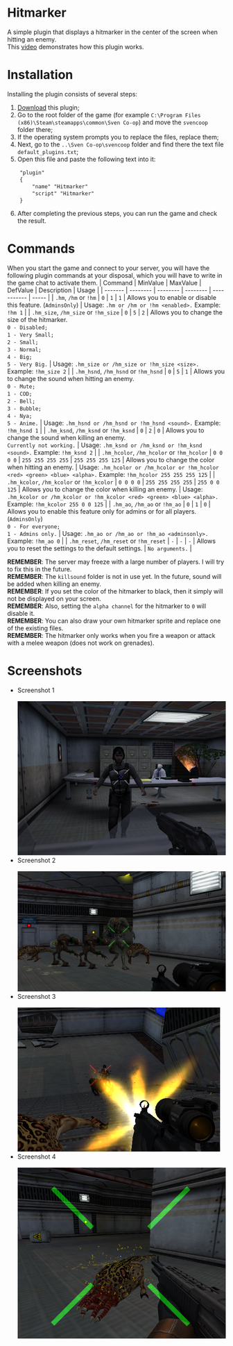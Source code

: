 # Hitmarker
A simple plugin that displays a hitmarker in the center of the screen when hitting an enemy.<br>This [video](https://www.youtube.com/watch?v=J5h1kIwjClA) demonstrates how this plugin works.

# Installation
Installing the plugin consists of several steps:
1. [Download](https://github.com/kekekekkek/Hitmarker/archive/refs/heads/main.zip) this plugin;
2. Go to the root folder of the game (for example `C:\Program Files (x86)\Steam\steamapps\common\Sven Co-op`) and move the `svencoop` folder there;
3. If the operating system prompts you to replace the files, replace them;
4. Next, go to the `..\Sven Co-op\svencoop` folder and find there the text file `default_plugins.txt`;
5. Open this file and paste the following text into it:
```
	"plugin"
	{
		"name" "Hitmarker"
		"script" "Hitmarker"
	}
```
6. After completing the previous steps, you can run the game and check the result.

# Commands
When you start the game and connect to your server, you will have the following plugin commands at your disposal, which you will have to write in the game chat to activate them.
| Command | MinValue | MaxValue | DefValue | Description | Usage | 
| ------- | -------- | -------- | -------- | ----------- | ----- |
| `.hm`, `/hm` or `!hm` | `0` | `1` | `1` | Allows you to enable or disable this feature. (`AdminsOnly`) | Usage: `.hm or /hm or !hm <enabled>.` Example: `!hm 1` |
| `.hm_size`, `/hm_size` or `!hm_size` | `0` | `5` | `2` | Allows you to change the size of the hitmarker.<br>`0 - Disabled;`<br>`1 - Very Small;`<br>`2 - Small;`<br>`3 - Normal;`<br>`4 - Big;`<br>`5 - Very Big.` | Usage: `.hm_size or /hm_size or !hm_size <size>.` Example: `!hm_size 2` |
| `.hm_hsnd`, `/hm_hsnd` or `!hm_hsnd` | `0` | `5` | `1` | Allows you to change the sound when hitting an enemy.<br>`0 - Mute;`<br>`1 - COD;`<br>`2 - Bell;`<br>`3 - Bubble;`<br>`4 - Nya;`<br>`5 - Anime.` | Usage: `.hm_hsnd or /hm_hsnd or !hm_hsnd <sound>.` Example: `!hm_hsnd 1` |
| `.hm_ksnd`, `/hm_ksnd` or `!hm_ksnd` | `0` | `2` | `0` | Allows you to change the sound when killing an enemy.<br>`Currently not working.` | Usage: `.hm_ksnd or /hm_ksnd or !hm_ksnd <sound>.` Example: `!hm_ksnd 2` |
| `.hm_hcolor`, `/hm_hcolor` or `!hm_hcolor` | `0 0 0 0` | `255 255 255 255` | `255 255 255 125` | Allows you to change the color when hitting an enemy. | Usage: `.hm_hcolor or /hm_hcolor or !hm_hcolor <red> <green> <blue> <alpha>.` Example: `!hm_hcolor 255 255 255 125` |
| `.hm_kcolor`, `/hm_kcolor` or `!hm_kcolor` | `0 0 0 0` | `255 255 255 255` | `255 0 0 125` | Allows you to change the color when killing an enemy. | Usage: `.hm_kcolor or /hm_kcolor or !hm_kcolor <red> <green> <blue> <alpha>.` Example: `!hm_kcolor 255 0 0 125` |
| `.hm_ao`, `/hm_ao` or `!hm_ao` | `0` | `1` | `0` | Allows you to enable this feature only for admins or for all players. (`AdminsOnly`)<br>`0 - For everyone;`<br>`1 - Admins only.` | Usage: `.hm_ao or /hm_ao or !hm_ao <adminsonly>.` Example: `!hm_ao 0` |
| `.hm_reset`, `/hm_reset` or `!hm_reset` | `-` | `-` | `-` | Allows you to reset the settings to the default settings. | `No arguments.` |

**REMEMBER**: The server may freeze with a large number of players. I will try to fix this in the future.<br>
**REMEMBER**: The `killsound` folder is not in use yet. In the future, sound will be added when killing an enemy.<br>
**REMEMBER**: If you set the color of the hitmarker to black, then it simply will not be displayed on your screen.<br>
**REMEMBER**: Also, setting the `alpha channel` for the hitmarker to `0` will disable it.<br>
**REMEMBER**: You can also draw your own hitmarker sprite and replace one of the existing files.<br>
**REMEMBER**: The hitmarker only works when you fire a weapon or attack with a melee weapon (does not work on grenades).<br>

# Screenshots
* Screenshot 1<br><br>
![Screenshot_1](https://github.com/kekekekkek/Hitmarker/blob/main/Images/Screenshot_1.png)
* Screenshot 2<br><br>
![Screenshot_2](https://github.com/kekekekkek/Hitmarker/blob/main/Images/Screenshot_2.png)
* Screenshot 3<br><br>
![Screenshot_3](https://github.com/kekekekkek/Hitmarker/blob/main/Images/Screenshot_3.png)
* Screenshot 4<br><br>
![Screenshot_4](https://github.com/kekekekkek/Hitmarker/blob/main/Images/Screenshot_4.png)
